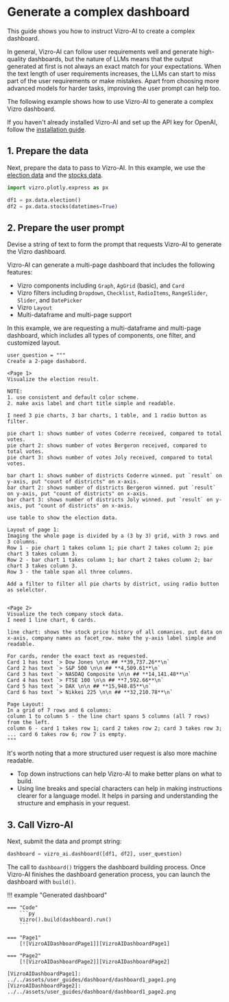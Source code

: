 # Generate a complex dashboard

This guide shows you how to instruct Vizro-AI to create a complex dashboard.

In general, Vizro-AI can follow user requirements well and generate high-quality dashboards, but the nature of LLMs means that the output generated at first is not always an exact match for your expectations. When the text length of user requirements increases, the LLMs can start to miss part of the user requirements or make mistakes. Apart from choosing more advanced models for harder tasks, improving the user prompt can help too.

The following example shows how to use Vizro-AI to generate a complex Vizro dashboard.

If you haven't already installed Vizro-AI and set up the API key for OpenAI, follow the [installation guide](../user-guides/install.md).

## 1. Prepare the data
Next, prepare the data to pass to Vizro-AI. In this example, we use the [election data](https://plotly.com/python-api-reference/generated/plotly.express.data.html#plotly.express.data.election) and the [stocks data](https://plotly.com/python-api-reference/generated/plotly.express.data.html#plotly.express.data.stocks).

```py
import vizro.plotly.express as px

df1 = px.data.election()
df2 = px.data.stocks(datetimes=True)
```


## 2. Prepare the user prompt

Devise a string of text to form the prompt that requests Vizro-AI to generate the Vizro dashboard.

Vizro-AI can generate a multi-page dashboard that includes the following features:

- Vizro components including `Graph`, `AgGrid` (basic), and `Card`
- Vizro filters including `Dropdown`, `Checklist`, `RadioItems`, `RangeSlider`, `Slider`, and `DatePicker`
- Vizro `Layout`
- Multi-dataframe and multi-page support

In this example, we are requesting a multi-dataframe and multi-page dashboard, which includes all types of components, one filter, and customized layout.

```text
user_question = """
Create a 2-page dashabord.

<Page 1>
Visualize the election result.

NOTE:
1. use consistent and default color scheme.
2. make axis label and chart title simple and readable.

I need 3 pie charts, 3 bar charts, 1 table, and 1 radio button as filter.

pie chart 1: shows number of votes Coderre received, compared to total votes.
pie chart 2: shows number of votes Bergeron received, compared to total votes.
pie chart 3: shows number of votes Joly received, compared to total votes.

bar chart 1: shows number of districts Coderre winned. put `result` on y-axis, put "count of districts" on x-axis.
bar chart 2: shows number of districts Bergeron winned. put `result` on y-axis, put "count of districts" on x-axis.
bar chart 3: shows number of districts Joly winned. put `result` on y-axis, put "count of districts" on x-axis.

use table to show the election data.

Layout of page 1:
Imaging the whole page is divided by a (3 by 3) grid, with 3 rows and 3 columns.
Row 1 - pie chart 1 takes column 1; pie chart 2 takes column 2; pie chart 3 takes column 3.
Row 2 - bar chart 1 takes column 1; bar chart 2 takes column 2; bar chart 3 takes column 3.
Row 3 - the table span all three columns.

Add a filter to filter all pie charts by district, using radio button as selelctor.


<Page 2>
Visualize the tech company stock data.
I need 1 line chart, 6 cards.

line chart: shows the stock price history of all comanies. put data on x-axis, company names as facet_row. make the y-axis label simple and readable.

For cards, render the exact text as requested.
Card 1 has text `> Dow Jones \n\n ## **39,737.26**\n`
Card 2 has text `> S&P 500 \n\n ## **4,509.61**\n`
Card 3 has text `> NASDAQ Composite \n\n ## **14,141.48**\n`
Card 4 has text `> FTSE 100 \n\n ## **7,592.66**\n`
Card 5 has text `> DAX \n\n ## **15,948.85**\n`
Card 6 has text `> Nikkei 225 \n\n ## **32,210.78**\n`

Page Layout:
In a grid of 7 rows and 6 columns:
column 1 to column 5 - the line chart spans 5 columns (all 7 rows) from the left.
column 6 - card 1 takes row 1; card 2 takes row 2; card 3 takes row 3; ... card 6 takes row 6; row 7 is empty.
"""
```

It's worth noting that a more structured user request is also more machine readable.

- Top down instructions can help Vizro-AI to make better plans on what to build.
- Using line breaks and special characters can help in making instructions clearer for a language model. It helps in parsing and understanding the structure and emphasis in your request.

## 3. Call Vizro-AI

Next, submit the data and prompt string:

```py
dashboard = vizro_ai.dashboard([df1, df2], user_question)
```

The call to `dashboard()` triggers the dashboard building process. Once Vizro-AI finishes the dashboard generation process, you can launch the dashboard with `build()`.

!!! example "Generated dashboard"

    === "Code"
        ```py
        Vizro().build(dashboard).run()
        ```

    === "Page1"
        [![VizroAIDashboardPage1]][VizroAIDashboardPage1]

    === "Page2"
        [![VizroAIDashboardPage2]][VizroAIDashboardPage2]

    [VizroAIDashboardPage1]: ../../assets/user_guides/dashboard/dashboard1_page1.png
    [VizroAIDashboardPage2]: ../../assets/user_guides/dashboard/dashboard1_page2.png
